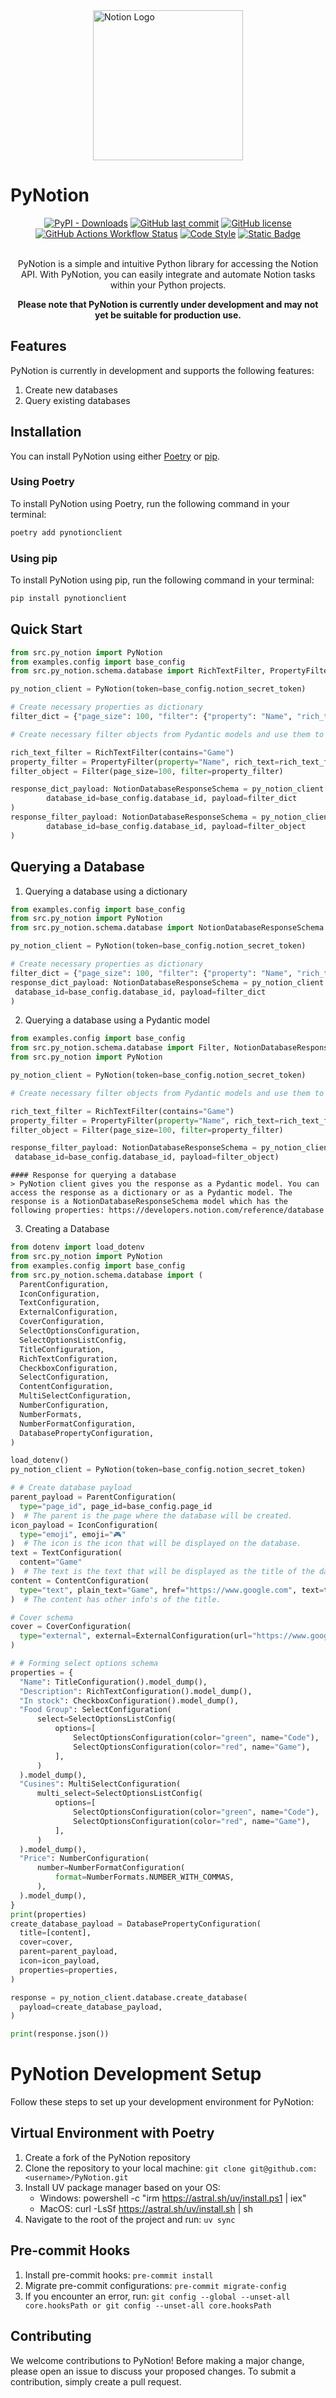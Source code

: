 <img src="assets/notion.png" alt="Notion Logo" height="240" width="240" style="display: block; margin-left: auto; margin-right: auto;">

# PyNotion

<div style="text-align: center;">
  <a href="https://pypi.org/project/pynotionclient/"><img alt="PyPI - Downloads" src="https://img.shields.io/pypi/dm/pynotionclient?color=brightgreen&logo=pypi&style=for-the-badge"></a>
  <a href="https://github.com/pythonhubdev/PyNotion/commits/main"><img alt="GitHub last commit" src="https://img.shields.io/github/last-commit/pythonhubdev/PyNotion?style=for-the-badge"></a>
  <a href="https://github.com/pythonhubdev/PyNotion/blob/main/LICENSE"><img alt="GitHub license" src="https://img.shields.io/github/license/pythonhubdev/PyNotion?color=brightgreen&style=for-the-badge"></a>
  <a href="https://github.com/Quantivio/PyNotion/actions"><img alt="GitHub Actions Workflow Status" src="https://img.shields.io/github/actions/workflow/status/quantivio/PyNotion/formatting.yaml?style=for-the-badge"></a>
  <a href="https://black.readthedocs.io/en/stable/"><img alt="Code Style" src="https://img.shields.io/static/v1?label=CodeStyle&message=Black&color=%3CCOLOR%3E&style=for-the-badge"></a>
  <a href="https://www.python.org/"><img alt="Static Badge" src="https://img.shields.io/badge/Python-Lang?style=for-the-badge&label=Made%20With%20%E2%9D%A4%EF%B8%8F"></a>
</div>
<br>
<p style="text-align: center;">
  PyNotion is a simple and intuitive Python library for accessing the Notion API. With PyNotion, you can easily integrate and automate Notion tasks within your Python projects.
</p>

<p style="text-align: center;">
  <strong>Please note that PyNotion is currently under development and may not yet be suitable for production use.</strong>
</p>

## Features

PyNotion is currently in development and supports the following features:

1. Create new databases
2. Query existing databases

## Installation

You can install PyNotion using either [Poetry](https://python-poetry.org/) or [pip](https://pypi.org/project/pip/).

### Using Poetry

To install PyNotion using Poetry, run the following command in your terminal:

```bash
poetry add pynotionclient
```

### Using pip

To install PyNotion using pip, run the following command in your terminal:

```bash
pip install pynotionclient
```

## Quick Start

```python
from src.py_notion import PyNotion
from examples.config import base_config
from src.py_notion.schema.database import RichTextFilter, PropertyFilter, Filter, NotionDatabaseResponseSchema

py_notion_client = PyNotion(token=base_config.notion_secret_token)

# Create necessary properties as dictionary
filter_dict = {"page_size": 100, "filter": {"property": "Name", "rich_text": {"contains": "Home"}}}

# Create necessary filter objects from Pydantic models and use them to query the database.

rich_text_filter = RichTextFilter(contains="Game")
property_filter = PropertyFilter(property="Name", rich_text=rich_text_filter)
filter_object = Filter(page_size=100, filter=property_filter)

response_dict_payload: NotionDatabaseResponseSchema = py_notion_client.database.query_database(
        database_id=base_config.database_id, payload=filter_dict
)
response_filter_payload: NotionDatabaseResponseSchema = py_notion_client.database.query_database(
        database_id=base_config.database_id, payload=filter_object
)
```

## Querying a Database

1. Querying a database using a dictionary

```python
from examples.config import base_config
from src.py_notion import PyNotion
from src.py_notion.schema.database import NotionDatabaseResponseSchema

py_notion_client = PyNotion(token=base_config.notion_secret_token)

# Create necessary properties as dictionary
filter_dict = {"page_size": 100, "filter": {"property": "Name", "rich_text": {"contains": "Home"}}}
response_dict_payload: NotionDatabaseResponseSchema = py_notion_client.database.query_database(
 database_id=base_config.database_id, payload=filter_dict
)
```

2. Querying a database using a Pydantic model
```python
from examples.config import base_config
from src.py_notion.schema.database import Filter, NotionDatabaseResponseSchema, PropertyFilter, RichTextFilter
from src.py_notion import PyNotion

py_notion_client = PyNotion(token=base_config.notion_secret_token)

# Create necessary filter objects from Pydantic models and use them to query the database.

rich_text_filter = RichTextFilter(contains="Game")
property_filter = PropertyFilter(property="Name", rich_text=rich_text_filter)
filter_object = Filter(page_size=100, filter=property_filter)

response_filter_payload: NotionDatabaseResponseSchema = py_notion_client.database.query_database(
 database_id=base_config.database_id, payload=filter_object)
```

    #### Response for querying a database
    > PyNotion client gives you the response as a Pydantic model. You can access the response as a dictionary or as a Pydantic model. The response is a NotionDatabaseResponseSchema model which has the following properties: https://developers.notion.com/reference/database

3. Creating a Database

```python
from dotenv import load_dotenv
from src.py_notion import PyNotion
from examples.config import base_config
from src.py_notion.schema.database import (
  ParentConfiguration,
  IconConfiguration,
  TextConfiguration,
  ExternalConfiguration,
  CoverConfiguration,
  SelectOptionsConfiguration,
  SelectOptionsListConfig,
  TitleConfiguration,
  RichTextConfiguration,
  CheckboxConfiguration,
  SelectConfiguration,
  ContentConfiguration,
  MultiSelectConfiguration,
  NumberConfiguration,
  NumberFormats,
  NumberFormatConfiguration,
  DatabasePropertyConfiguration,
)

load_dotenv()
py_notion_client = PyNotion(token=base_config.notion_secret_token)

# # Create database payload
parent_payload = ParentConfiguration(
  type="page_id", page_id=base_config.page_id
)  # The parent is the page where the database will be created.
icon_payload = IconConfiguration(
  type="emoji", emoji="🎮"
)  # The icon is the icon that will be displayed on the database.
text = TextConfiguration(
  content="Game"
)  # The text is the text that will be displayed as the title of the database.
content = ContentConfiguration(
  type="text", plain_text="Game", href="https://www.google.com", text=text
)  # The content has other info's of the title.

# Cover schema
cover = CoverConfiguration(
  type="external", external=ExternalConfiguration(url="https://www.google.com")
)

# # Forming select options schema
properties = {
  "Name": TitleConfiguration().model_dump(),
  "Description": RichTextConfiguration().model_dump(),
  "In stock": CheckboxConfiguration().model_dump(),
  "Food Group": SelectConfiguration(
      select=SelectOptionsListConfig(
          options=[
              SelectOptionsConfiguration(color="green", name="Code"),
              SelectOptionsConfiguration(color="red", name="Game"),
          ],
      )
  ).model_dump(),
  "Cusines": MultiSelectConfiguration(
      multi_select=SelectOptionsListConfig(
          options=[
              SelectOptionsConfiguration(color="green", name="Code"),
              SelectOptionsConfiguration(color="red", name="Game"),
          ],
      )
  ).model_dump(),
  "Price": NumberConfiguration(
      number=NumberFormatConfiguration(
          format=NumberFormats.NUMBER_WITH_COMMAS,
      ),
  ).model_dump(),
}
print(properties)
create_database_payload = DatabasePropertyConfiguration(
  title=[content],
  cover=cover,
  parent=parent_payload,
  icon=icon_payload,
  properties=properties,
)

response = py_notion_client.database.create_database(
  payload=create_database_payload,
)

print(response.json())
```


# PyNotion Development Setup
Follow these steps to set up your development environment for PyNotion:

## Virtual Environment with Poetry
1. Create a fork of the PyNotion repository
2. Clone the repository to your local machine: `git clone git@github.com:<username>/PyNotion.git`
3. Install UV package manager based on your OS:
      - Windows: powershell -c "irm https://astral.sh/uv/install.ps1 | iex"
      - MacOS: curl -LsSf https://astral.sh/uv/install.sh | sh
4. Navigate to the root of the project and run: `uv sync`

## Pre-commit Hooks
1. Install pre-commit hooks: `pre-commit install`
2. Migrate pre-commit configurations: `pre-commit migrate-config`
3. If you encounter an error, run: `git config --global --unset-all core.hooksPath or git config --unset-all core.hooksPath`

## Contributing
We welcome contributions to PyNotion! Before making a major change, please open an issue to discuss your proposed changes. To submit a contribution, simply create a pull request.

